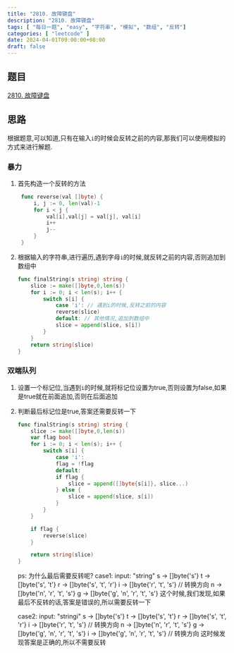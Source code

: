 ```yaml
---
title: "2810. 故障键盘"
description: "2810. 故障键盘"
tags: [ "每日一题", "easy", "字符串", "模拟", "数组", "反转"]
categories: [ "leetcode" ]
date: 2024-04-01T09:00:00+08:00
draft: false
---
```


## 题目 
[2810. 故障键盘](https://leetcode-cn.com/problems/keyboard-row/)

## 思路

根据题意,可以知道,只有在输入`i`的时候会反转之前的内容,那我们可以使用模拟的方式来进行解题.
### 暴力
1. 首先构造一个反转的方法
   ```go
    func reverse(val []byte) {
        i, j := 0, len(val)-1
        for i < j {
            val[i],val[j] = val[j], val[i]
            i++
            j--
        }
    }
    ```
2. 根据输入的字符串,进行遍历,遇到字母`i`的时候,就反转之前的内容,否则追加到数组中
    ```go
    func finalString(s string) string {
        slice := make([]byte,0,len(s))
        for i := 0; i < len(s); i++ {
            switch s[i] {
                case 'i': // 遇到i的时候,反转之前的内容
                reverse(slice)
                default: // 其他情况,追加到数组中
                slice = append(slice, s[i])
            }
        }
        return string(slice)
    }
    ```
### 双端队列
1. 设置一个标记位,当遇到`i`的时候,就将标记位设置为true,否则设置为false,如果是true就在前面追加,否则在后面追加
2. 判断最后标记位是true,答案还需要反转一下
    ```go
    func finalString(s string) string {
        slice := make([]byte,0,len(s))
        var flag bool
        for i := 0; i < len(s); i++ {
            switch s[i] {
                case 'i':
                flag = !flag
                default:
                if flag {
                    slice = append([]byte{s[i]}, slice...) 
                } else {
                    slice = append(slice, s[i])
                }
            }
        }
    
        if flag {
            reverse(slice)
        }
    
        return string(slice)
    }
    ```
   ps: 为什么最后需要反转呢?
   case1:
   input: "string"
   s -> []byte{'s'} 
   t -> []byte{'s', 't'}
   r -> []byte{'s', 't', 'r'}
   i -> []byte{'r', 't', 's'} // 转换方向
   n -> []byte{'n', 'r', 't', 's'}
   g -> []byte{'g', 'n', 'r', 't', 's'}
   这个时候,我们发现,如果最后不反转的话,答案是错误的,所以需要反转一下
   
   case2:
   input: "stringi"
   s -> []byte{'s'}
   t -> []byte{'s', 't'}
   r -> []byte{'s', 't', 'r'}
   i -> []byte{'r', 't', 's'} // 转换方向
   n -> []byte{'n', 'r', 't', 's'}
   g -> []byte{'g', 'n', 'r', 't', 's'}
   i -> []byte{'g', 'n', 'r', 't', 's'} // 转换方向
   这时候发现答案是正确的,所以不需要反转

